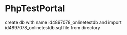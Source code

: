 # PhpTestPortal

create db with name id4897078_onlinetestdb and import id4897078_onlinetestdb.sql file from directory

